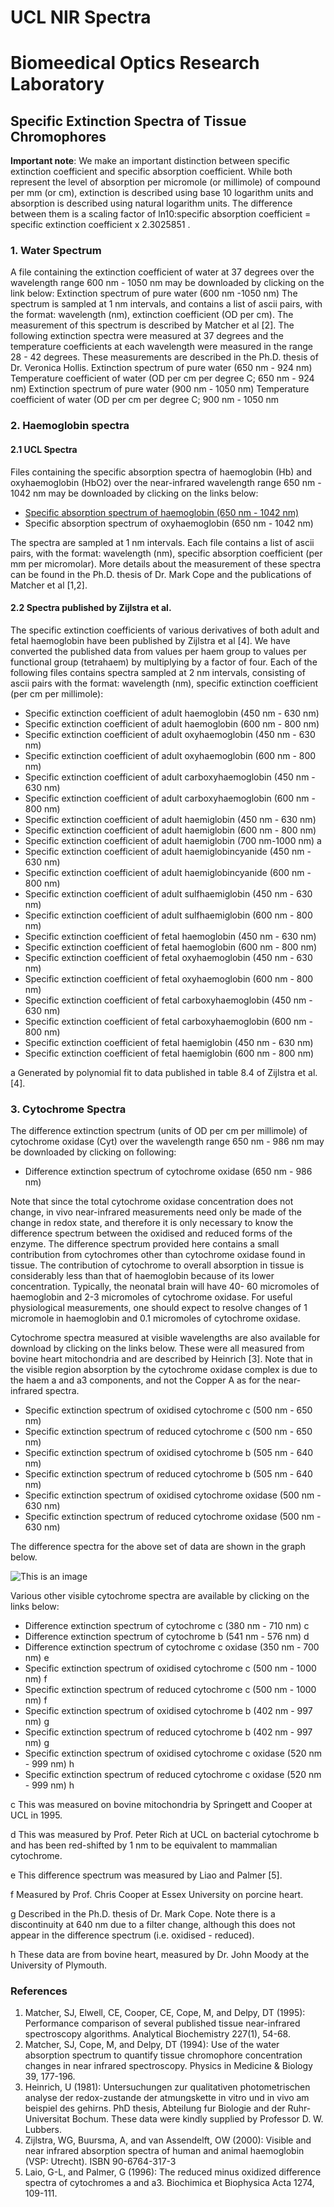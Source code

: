 # UCL NIR Spectra
# Biomeedical Optics Research Laboratory

## Specific Extinction Spectra of Tissue Chromophores

**Important
note**: We make an important
distinction between specific extinction coefficient and specific
absorption
coefficient. While both represent the level
of absorption per micromole (or millimole) of compound
per mm (or cm),
extinction is described using base 10 logarithm
units and absorption is described using natural logarithm
units. The
difference between them is a scaling factor
of ln10:specific absorption coefficient = specific
extinction coefficient x
2.3025851 .

### 1. Water Spectrum
A file containing the extinction coefficient of water at 37 degrees over the wavelength range 600 nm - 1050 nm may be
downloaded by clicking on the link below:
Extinction spectrum of pure water (600 nm -1050 nm)
The spectrum is sampled at 1 nm intervals, and contains a list of ascii pairs, with the format: wavelength (nm), extinction
coefficient (OD per cm). The measurement of this spectrum is described by Matcher et al [2].
The following extinction spectra were measured at 37 degrees and the temperature coefficients at each wavelength were
measured in the range 28 - 42 degrees. These measurements are described in the Ph.D. thesis of Dr. Veronica Hollis.
Extinction spectrum of pure water (650 nm - 924 nm)
Temperature coefficient of water (OD per cm per degree C; 650 nm - 924 nm)
Extinction spectrum of pure water (900 nm - 1050 nm)
Temperature coefficient of water (OD per cm per degree C; 900 nm - 1050 nm

### 2. Haemoglobin spectra
#### 2.1 UCL Spectra
Files containing the specific absorption spectra of haemoglobin (Hb) and oxyhaemoglobin (HbO2) over the near-infrared
wavelength range 650 nm - 1042 nm may be downloaded by clicking on the links below:

- [Specific absorption spectrum of haemoglobin (650 nm - 1042 nm)](UCL-NIR-Spectra/spectra/hb02.txt)
- Specific absorption spectrum of oxyhaemoglobin (650 nm - 1042 nm)

The spectra are sampled at 1 nm intervals. Each file contains a list of ascii pairs, with the format: wavelength (nm), specific
absorption coefficient (per mm per micromolar). More details about the measurement of these spectra can be found in the
Ph.D. thesis of Dr. Mark Cope and the publications of Matcher et al [1,2].

#### 2.2 Spectra published by Zijlstra et al.
The specific extinction coefficients of various derivatives of both adult and fetal haemoglobin have been published by
Zijlstra et al [4]. We have converted the published data from values per haem group to values per functional group
(tetrahaem) by multiplying by a factor of four. Each of the following files contains spectra sampled at 2 nm intervals,
consisting of ascii pairs with the format: wavelength (nm), specific extinction coefficient (per cm per millimole):

- Specific extinction coefficient of adult haemoglobin (450 nm - 630 nm)
- Specific extinction coefficient of adult haemoglobin (600 nm - 800 nm)
- Specific extinction coefficient of adult oxyhaemoglobin (450 nm - 630 nm)
- Specific extinction coefficient of adult oxyhaemoglobin (600 nm - 800 nm)
- Specific extinction coefficient of adult carboxyhaemoglobin (450 nm - 630 nm)
- Specific extinction coefficient of adult carboxyhaemoglobin (600 nm - 800 nm)
- Specific extinction coefficient of adult haemiglobin (450 nm - 630 nm)
- Specific extinction coefficient of adult haemiglobin (600 nm - 800 nm)
- Specific extinction coefficient of adult haemiglobin (700 nm-1000 nm) a
- Specific extinction coefficient of adult haemiglobincyanide (450 nm - 630 nm)
- Specific extinction coefficient of adult haemiglobincyanide (600 nm - 800 nm)
- Specific extinction coefficient of adult sulfhaemiglobin (450 nm - 630 nm)
- Specific extinction coefficient of adult sulfhaemiglobin (600 nm - 800 nm)
- Specific extinction coefficient of fetal haemoglobin (450 nm - 630 nm)
- Specific extinction coefficient of fetal haemoglobin (600 nm - 800 nm)
- Specific extinction coefficient of fetal oxyhaemoglobin (450 nm - 630 nm)
- Specific extinction coefficient of fetal oxyhaemoglobin (600 nm - 800 nm)
- Specific extinction coefficient of fetal carboxyhaemoglobin (450 nm - 630 nm)
- Specific extinction coefficient of fetal carboxyhaemoglobin (600 nm - 800 nm)
- Specific extinction coefficient of fetal haemiglobin (450 nm - 630 nm)
- Specific extinction coefficient of fetal haemiglobin (600 nm - 800 nm)

a Generated by
polynomial fit to data published in table 8.4 of Zijlstra et al. [4].

### 3. Cytochrome Spectra
The difference extinction spectrum (units of OD per cm per millimole) of cytochrome oxidase (Cyt) over the wavelength
range 650 nm - 986 nm may be downloaded by clicking on following:

- Difference extinction spectrum of cytochrome oxidase (650 nm - 986 nm)

Note that since the total cytochrome oxidase concentration does not change, in vivo near-infrared measurements need only
be made of the change in redox state, and therefore it is only necessary to know the difference spectrum between the
oxidised and reduced forms of the enzyme. The difference spectrum provided here contains a small contribution from
cytochromes other than cytochrome oxidase found in tissue. The contribution of cytochrome to overall absorption in tissue
is considerably less than that of haemoglobin because of its lower concentration. Typically, the neonatal brain will have 40-
60 micromoles of haemoglobin and 2-3 micromoles of cytochrome oxidase. For useful physiological measurements, one
should expect to resolve changes of 1 micromole in haemoglobin and 0.1 micromoles of cytochrome oxidase.

Cytochrome spectra measured at visible wavelengths are also available for download by clicking on the links below. These
were all measured from bovine heart mitochondria and are described by Heinrich [3]. Note that in the visible region
absorption by the cytochrome oxidase complex is due to the haem a and a3 components, and not the Copper A as for the
near-infrared spectra.

- Specific extinction spectrum of oxidised cytochrome c (500 nm - 650 nm)
- Specific extinction spectrum of reduced cytochrome c (500 nm - 650 nm)
- Specific extinction spectrum of oxidised cytochrome b (505 nm - 640 nm)
- Specific extinction spectrum of reduced cytochrome b (505 nm - 640 nm)
- Specific extinction spectrum of oxidised cytochrome oxidase (500 nm - 630 nm)
- Specific extinction spectrum of reduced cytochrome oxidase (500 nm - 630 nm)

The difference spectra for the above set of data are shown in the graph below.

![This is an image](images/ccospectra.PNG)


Various other visible cytochrome spectra are available by clicking on the links below:

- Difference extinction spectrum of cytochrome c (380 nm - 710 nm) c
- Difference extinction spectrum of cytochrome b (541 nm - 576 nm) d
- Difference extinction spectrum of cytochrome c oxidase (350 nm - 700 nm) e
- Specific extinction spectrum of oxidised cytochrome c (500 nm - 1000 nm) f
- Specific extinction spectrum of reduced cytochrome c (500 nm - 1000 nm) f
- Specific extinction spectrum of oxidised cytochrome b (402 nm - 997 nm) g
- Specific extinction spectrum of reduced cytochrome b (402 nm - 997 nm) g
- Specific extinction spectrum of oxidised cytochrome c oxidase (520 nm - 999 nm) h
- Specific extinction spectrum of reduced cytochrome c oxidase (520 nm - 999 nm) h

c This was measured on bovine mitochondria by Springett and Cooper at UCL in 1995.

d This was measured by Prof. Peter Rich at UCL on bacterial cytochrome b and has been red-shifted by 1 nm to be
equivalent to mammalian cytochrome.

e This difference spectrum was measured by Liao and Palmer [5].

f Measured by Prof. Chris Cooper at Essex University on porcine heart.

g Described in the Ph.D. thesis of Dr. Mark Cope. Note there is a discontinuity at 640 nm due to a filter change, although
this does not appear in the difference spectrum (i.e. oxidised - reduced).

h These data are from bovine heart, measured by Dr. John Moody at the University of Plymouth.

### References

1. Matcher, SJ, Elwell, CE, Cooper, CE, Cope, M, and Delpy, DT (1995): Performance comparison of several
published tissue near-infrared spectroscopy algorithms. Analytical Biochemistry 227(1), 54-68.
2. Matcher, SJ, Cope, M, and Delpy, DT (1994): Use of the water absorption spectrum to quantify tissue
chromophore concentration changes in near infrared spectroscopy.
Physics in Medicine & Biology 39,
177-196.
3. Heinrich, U (1981): Untersuchungen zur qualitativen photometrischen analyse der redox-zustande der
atmungskette in vitro und in vivo am beispiel des gehirns. PhD thesis, Abteilung fur Biologie and der Ruhr-
Universitat Bochum. These data were kindly supplied by Professor D. W. Lubbers.
4. Zijlstra, WG, Buursma, A, and van Assendelft, OW (2000): Visible and near infrared absorption spectra of
human and animal haemoglobin (VSP: Utrecht). ISBN 90-6764-317-3
5. Laio, G-L, and Palmer, G (1996): The reduced minus oxidized difference spectra of cytochromes a and a3.
Biochimica et Biophysica Acta 1274, 109-111.
